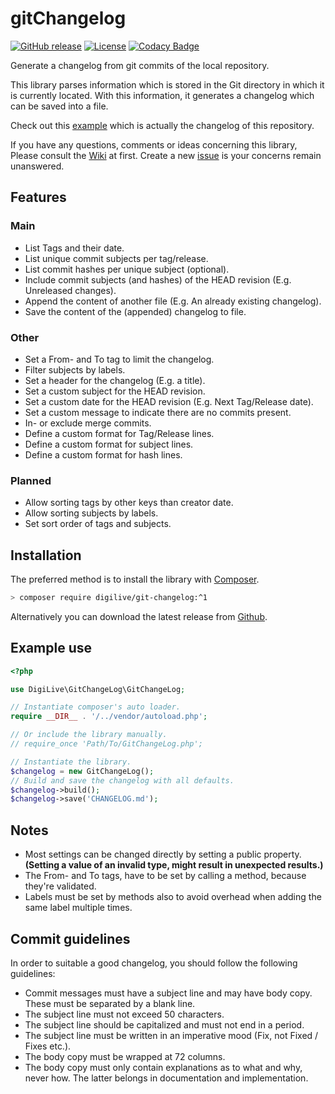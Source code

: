 # gitChangelog

[![GitHub release](https://img.shields.io/github/v/release/DigiLive/gitChangelog?include_prereleases)](https://github.com/DigiLive/gitChangelog/releases)
[![License](https://img.shields.io/badge/License-BSD%203--Clause-blue.svg)](https://opensource.org/licenses/BSD-3-Clause)
[![Codacy Badge](https://app.codacy.com/project/badge/Grade/7f0447563661494daac0c4fae4335ac0)](https://www.codacy.com/gh/DigiLive/gitChangelog/dashboard?utm_source=github.com&amp;utm_medium=referral&amp;utm_content=DigiLive/gitChangelog&amp;utm_campaign=Badge_Grade)

Generate a changelog from git commits of the local repository.

This library parses information which is stored in the Git directory in which it is currently located. With this
information, it generates a changelog which can be saved into a file.

Check out this [example](CHANGELOG.md) which is actually the changelog of this repository.

If you have any questions, comments or ideas concerning this library, Please consult
the [Wiki](https://github.com/DigiLive/gitChangelog/wiki) at first. Create a
new [issue](https://github.com/DigiLive/gitChangeLog/issues/new) is your concerns remain unanswered.

## Features

### Main

- List Tags and their date.
- List unique commit subjects per tag/release.
- List commit hashes per unique subject (optional).
- Include commit subjects (and hashes) of the HEAD revision (E.g. Unreleased changes).
- Append the content of another file (E.g. An already existing changelog).
- Save the content of the (appended) changelog to file.

### Other

- Set a From- and To tag to limit the changelog.
- Filter subjects by labels.
- Set a header for the changelog (E.g. a title).
- Set a custom subject for the HEAD revision.
- Set a custom date for the HEAD revision (E.g. Next Tag/Release date).
- Set a custom message to indicate there are no commits present.
- In- or exclude merge commits.
- Define a custom format for Tag/Release lines.
- Define a custom format for subject lines.
- Define a custom format for hash lines.

### Planned

- Allow sorting tags by other keys than creator date.
- Allow sorting subjects by labels.
- Set sort order of tags and subjects.

## Installation

The preferred method is to install the library with [Composer](http://getcomposer.org).

```sh
> composer require digilive/git-changelog:^1
```

Alternatively you can download the latest release from [Github](https://github.com/DigiLive/gitChangelog/releases).

## Example use

```php
<?php

use DigiLive\GitChangeLog\GitChangeLog;

// Instantiate composer's auto loader.
require __DIR__ . '/../vendor/autoload.php';

// Or include the library manually.
// require_once 'Path/To/GitChangeLog.php';

// Instantiate the library.
$changelog = new GitChangeLog();
// Build and save the changelog with all defaults.
$changelog->build();
$changelog->save('CHANGELOG.md');
```

## Notes

- Most settings can be changed directly by setting a public property.
  **(Setting a value of an invalid type, might result in unexpected results.)**
- The From- and To tags, have to be set by calling a method, because they're validated.
- Labels must be set by methods also to avoid overhead when adding the same label multiple times.

## Commit guidelines

In order to suitable a good changelog, you should follow the following guidelines:

- Commit messages must have a subject line and may have body copy.
  These must be separated by a blank line.
- The subject line must not exceed 50 characters.
- The subject line should be capitalized and must not end in a period.
- The subject line must be written in an imperative mood (Fix, not Fixed / Fixes etc.).
- The body copy must be wrapped at 72 columns.
- The body copy must only contain explanations as to what and why, never how. The latter belongs in documentation and
  implementation.
